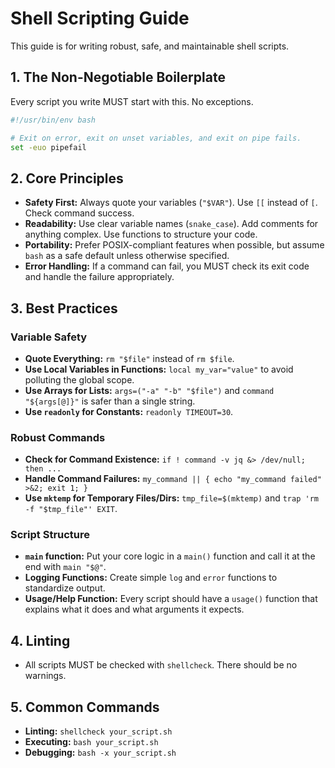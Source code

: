 # Shell Scripting Guide

This guide is for writing robust, safe, and maintainable shell scripts.

## 1. The Non-Negotiable Boilerplate

Every script you write MUST start with this. No exceptions.

```bash
#!/usr/bin/env bash

# Exit on error, exit on unset variables, and exit on pipe fails.
set -euo pipefail
```

## 2. Core Principles

- **Safety First:** Always quote your variables (`"$VAR"`). Use `[[` instead of `[`. Check command success.
- **Readability:** Use clear variable names (`snake_case`). Add comments for anything complex. Use functions to structure your code.
- **Portability:** Prefer POSIX-compliant features when possible, but assume `bash` as a safe default unless otherwise specified.
- **Error Handling:** If a command can fail, you MUST check its exit code and handle the failure appropriately.

## 3. Best Practices

### Variable Safety
- **Quote Everything:** `rm "$file"` instead of `rm $file`.
- **Use Local Variables in Functions:** `local my_var="value"` to avoid polluting the global scope.
- **Use Arrays for Lists:** `args=("-a" "-b" "$file")` and `command "${args[@]}"` is safer than a single string.
- **Use `readonly` for Constants:** `readonly TIMEOUT=30`.

### Robust Commands
- **Check for Command Existence:** `if ! command -v jq &> /dev/null; then ...`
- **Handle Command Failures:** `my_command || { echo "my_command failed" >&2; exit 1; }`
- **Use `mktemp` for Temporary Files/Dirs:** `tmp_file=$(mktemp)` and `trap 'rm -f "$tmp_file"' EXIT`.

### Script Structure
- **`main` function:** Put your core logic in a `main()` function and call it at the end with `main "$@"`.
- **Logging Functions:** Create simple `log` and `error` functions to standardize output.
- **Usage/Help Function:** Every script should have a `usage()` function that explains what it does and what arguments it expects.

## 4. Linting

- All scripts MUST be checked with `shellcheck`. There should be no warnings.

## 5. Common Commands

- **Linting:** `shellcheck your_script.sh`
- **Executing:** `bash your_script.sh`
- **Debugging:** `bash -x your_script.sh`
